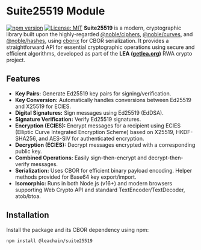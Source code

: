 # Suite25519 Module

[![npm version](https://img.shields.io/npm/v/@leachain%2fsuite25519.svg)](https://www.npmjs.com/package/@leachain/suite25519)
[![License: MIT](https://img.shields.io/badge/License-MIT-yellow.svg)](https://opensource.org/licenses/MIT)
**Suite25519** is a modern, cryptographic library built upon the highly-regarded [@noble/ciphers](https://github.com/paulmillr/noble-ciphers), [@noble/curves](https://github.com/paulmillr/noble-curves), and [@noble/hashes](https://github.com/paulmillr/noble-hashes), using [cbor-x](https://github.com/kriszyp/cbor-x) for CBOR serialization. It provides a straightforward API for essential cryptographic operations using secure and efficient algorithms, developed as part of the **LEA ([getlea.org](https://getlea.org))** RWA crypto project.

## Features

- **Key Pairs:** Generate Ed25519 key pairs for signing/verification.
- **Key Conversion:** Automatically handles conversions between Ed25519 and X25519 for ECIES.
- **Digital Signatures:** Sign messages using Ed25519 (EdDSA).
- **Signature Verification:** Verify Ed25519 signatures.
- **Encryption (ECIES):** Encrypt messages for a recipient using ECIES (Elliptic Curve Integrated Encryption Scheme) based on X25519, HKDF-SHA256, and AES-SIV for authenticated encryption.
- **Decryption (ECIES):** Decrypt messages encrypted with a corresponding public key.
- **Combined Operations:** Easily sign-then-encrypt and decrypt-then-verify messages.
- **Serialization:** Uses CBOR for efficient binary payload encoding. Helper methods provided for Base64 key export/import.
- **Isomorphic:** Runs in both Node.js (v16+) and modern browsers supporting Web Crypto API and standard TextEncoder/TextDecoder, atob/btoa.

## Installation

Install the package and its CBOR dependency using npm:

```bash
npm install @leachain/suite25519
```
